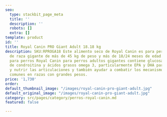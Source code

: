 ```yaml
---
seo:
  type: stackbit_page_meta
  title: ''
  description: ''
  robots: []
  extra: []
template: product
id: ''
title: Royal Canin PRO Giant Adult 18.18 kg
description: SKU:RPROGA18 Este alimento seco de Royal Canin es para perros adultos
  de raza gigante de más de 45 kg de peso y más de 18/24 meses de edad. El alimento
  para perros Royal Canin para perros adultos gigantes contiene glucosamina, sulfato
  de condroitina y ácidos grasos omega 3, particularmente EPA y DHA para proteger
  y nutrir las articulaciones y también ayudar a combatir los mecanismos inflamatorios
  comunes en razas con grandes pesos.
price: '1,730'
order: 
default_thumbnail_image: "/images/royal-canin-pro-giant-adult.jpg"
default_original_image: "/images/royal-canin-pro-giant-adult.jpg"
category: src/pages/category/perros-royal-canin.md
featured: false

---
```

